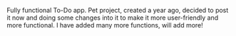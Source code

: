 Fully functional To-Do app. Pet project, created a year ago, decided to post it now and doing some changes into it to make it more user-friendly and more functional. I have added many more functions, will add more!
